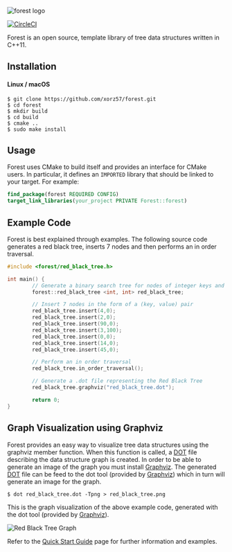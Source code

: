 ![forest logo](https://i.imgur.com/zl44kiK.jpg)

[![CircleCI](https://circleci.com/gh/xorz57/forest/tree/master.svg?style=svg)](https://circleci.com/gh/xorz57/forest/tree/master)

Forest is an open source, template library of tree data structures written in C++11.

## Installation

#### Linux / macOS

```console
$ git clone https://github.com/xorz57/forest.git
$ cd forest
$ mkdir build
$ cd build
$ cmake ..
$ sudo make install
```

## Usage

Forest uses CMake to build itself and provides an interface for CMake users. In particular, it defines an `IMPORTED` library that should be linked to your target. For example:

```cmake
find_package(forest REQUIRED CONFIG)
target_link_libraries(your_project PRIVATE Forest::forest)
```

## Example Code

Forest is best explained through examples. The following source code generates a red black tree, inserts 7 nodes and then performs an in order traversal.

```cpp
#include <forest/red_black_tree.h>

int main() {
        // Generate a binary search tree for nodes of integer keys and values
        forest::red_black_tree <int, int> red_black_tree;

        // Insert 7 nodes in the form of a (key, value) pair
        red_black_tree.insert(4,0);
        red_black_tree.insert(2,0);
        red_black_tree.insert(90,0);
        red_black_tree.insert(3,100);
        red_black_tree.insert(0,0);
        red_black_tree.insert(14,0);
        red_black_tree.insert(45,0);

        // Perform an in order traversal
        red_black_tree.in_order_traversal();

        // Generate a .dot file representing the Red Black Tree
        red_black_tree.graphviz("red_black_tree.dot");

        return 0;
}
```

## Graph Visualization using Graphviz

Forest provides an easy way to visualize tree data structures using the graphviz member function. When this function is called, a [DOT](https://en.wikipedia.org/wiki/DOT_(graph_description_language)) file describing the data structure graph is created. In order to be able to generate an image of the graph you must install [Graphviz](http://www.graphviz.org/). The generated [DOT](https://en.wikipedia.org/wiki/DOT_(graph_description_language)) file can be feed to the dot tool (provided by [Graphviz](http://www.graphviz.org/)) which in turn will generate an image for the graph.

```console
$ dot red_black_tree.dot -Tpng > red_black_tree.png
```

This is the graph visualization of the above example code, generated with the dot tool (provided by [Graphviz](http://www.graphviz.org/)).

![Red Black Tree Graph](https://i.imgur.com/FrRNJ29.png)

Refer to the [Quick Start Guide](https://github.com/xorz57/forest/wiki/Quick-Start-Guide) page for further information and examples.
